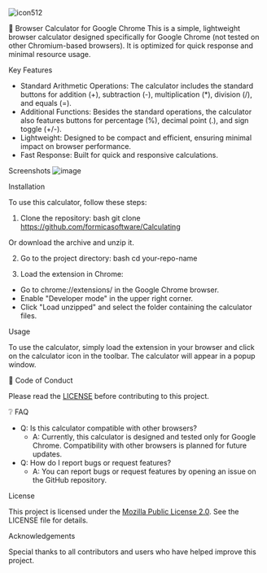 ![icon512](https://github.com/user-attachments/assets/33018197-4863-496b-991e-92d04c5ce23a)

🌟 Browser Calculator for Google Chrome
This is a simple, lightweight browser calculator designed specifically for Google Chrome (not tested on other Chromium-based browsers). It is optimized for quick response and minimal resource usage.

Key Features

- Standard Arithmetic Operations: The calculator includes the standard buttons for addition (+), subtraction (-), multiplication (*), division (/), and equals (=).
- Additional Functions: Besides the standard operations, the calculator also features buttons for percentage (%), decimal point (.), and sign toggle (+/-).
- Lightweight: Designed to be compact and efficient, ensuring minimal impact on browser performance.
- Fast Response: Built for quick and responsive calculations.

Screenshots
![image](https://github.com/user-attachments/assets/4cd32bd9-4f92-40ef-a248-6f83eb8da034)

Installation

To use this calculator, follow these steps:

1. Clone the repository:
bash
git clone https://github.com/formicasoftware/Calculating

Or download the archive and unzip it.

2. Go to the project directory:
bash
cd your-repo-name

3. Load the extension in Chrome:
- Go to chrome://extensions/ in the Google Chrome browser.
- Enable "Developer mode" in the upper right corner.
- Click "Load unzipped" and select the folder containing the calculator files.

Usage

To use the calculator, simply load the extension in your browser and click on the calculator icon in the toolbar. The calculator will appear in a popup window.

📜 Code of Conduct

Please read the [LICENSE](LICENSE.txt) before contributing to this project.

❔ FAQ

- Q: Is this calculator compatible with other browsers?
  - A: Currently, this calculator is designed and tested only for Google Chrome. Compatibility with other browsers is planned for future updates.
- Q: How do I report bugs or request features?
  - A: You can report bugs or request features by opening an issue on the GitHub repository.

License

This project is licensed under the [Mozilla Public License 2.0](LICENSE.txt). See the LICENSE file for details.

Acknowledgements

Special thanks to all contributors and users who have helped improve this project.

